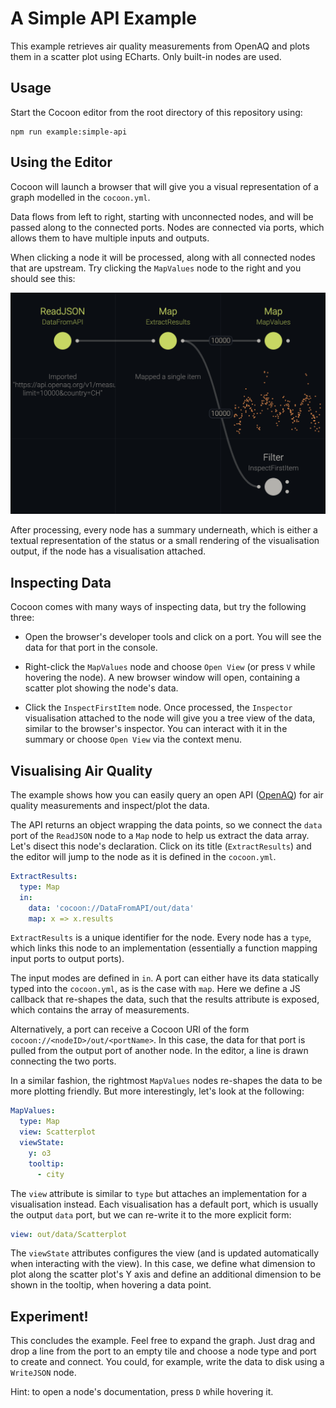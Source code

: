 # A Simple API Example

This example retrieves air quality measurements from OpenAQ and plots them in a scatter plot using ECharts. Only built-in nodes are used.

## Usage

Start the Cocoon editor from the root directory of this repository using:

```
npm run example:simple-api
```

## Using the Editor

Cocoon will launch a browser that will give you a visual representation of a graph modelled in the `cocoon.yml`.

Data flows from left to right, starting with unconnected nodes, and will be passed along to the connected ports. Nodes are connected via ports, which allows them to have multiple inputs and outputs.

When clicking a node it will be processed, along with all connected nodes that are upstream. Try clicking the `MapValues` node to the right and you should see this:

![](screenshot.png)

After processing, every node has a summary underneath, which is either a textual representation of the status or a small rendering of the visualisation output, if the node has a visualisation attached.

## Inspecting Data

Cocoon comes with many ways of inspecting data, but try the following three:

- Open the browser's developer tools and click on a port. You will see the data for that port in the console.

- Right-click the `MapValues` node and choose `Open View` (or press `V` while hovering the node). A new browser window will open, containing a scatter plot showing the node's data.

- Click the `InspectFirstItem` node. Once processed, the `Inspector` visualisation attached to the node will give you a tree view of the data, similar to the browser's inspector. You can interact with it in the summary or choose `Open View` via the context menu.

## Visualising Air Quality

The example shows how you can easily query an open API ([OpenAQ](https://openaq.org/)) for air quality measurements and inspect/plot the data.

The API returns an object wrapping the data points, so we connect the `data` port of the `ReadJSON` node to a `Map` node to help us extract the data array. Let's disect this node's declaration. Click on its title (`ExtractResults`) and the editor will jump to the node as it is defined in the `cocoon.yml`.

```yml
ExtractResults:
  type: Map
  in:
    data: 'cocoon://DataFromAPI/out/data'
    map: x => x.results
```

`ExtractResults` is a unique identifier for the node. Every node has a `type`, which links this node to an implementation (essentially a function mapping input ports to output ports).

The input modes are defined in `in`. A port can either have its data statically typed into the `cocoon.yml`, as is the case with `map`. Here we define a JS callback that re-shapes the data, such that the results attribute is exposed, which contains the array of measurements.

Alternatively, a port can receive a Cocoon URI of the form `cocoon://<nodeID>/out/<portName>`. In this case, the data for that port is pulled from the output port of another node. In the editor, a line is drawn connecting the two ports.

In a similar fashion, the rightmost `MapValues` nodes re-shapes the data to be more plotting friendly. But more interestingly, let's look at the following:

```yml
MapValues:
  type: Map
  view: Scatterplot
  viewState:
    y: o3
    tooltip:
      - city
```

The `view` attribute is similar to `type` but attaches an implementation for a visualisation instead. Each visualisation has a default port, which is usually the output `data` port, but we can re-write it to the more explicit form:

```yml
view: out/data/Scatterplot
```

The `viewState` attributes configures the view (and is updated automatically when interacting with the view). In this case, we define what dimension to plot along the scatter plot's Y axis and define an additional dimension to be shown in the tooltip, when hovering a data point.

## Experiment!

This concludes the example. Feel free to expand the graph. Just drag and drop a line from the port to an empty tile and choose a node type and port to create and connect. You could, for example, write the data to disk using a `WriteJSON` node.

Hint: to open a node's documentation, press `D` while hovering it.
